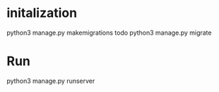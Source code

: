 
# initalization
python3 manage.py makemigrations todo
python3 manage.py migrate

# Run
python3 manage.py runserver
